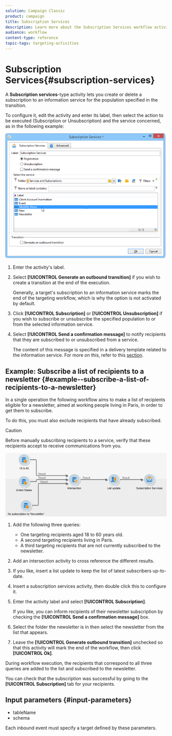 ```yaml
---
solution: Campaign Classic
product: campaign
title: Subscription Services
description: Learn more about the Subscription Services workflow activity
audience: workflow
content-type: reference
topic-tags: targeting-activities
---
```


# Subscription Services{#subscription-services}

A **Subscription services**-type activity lets you create or delete a subscription to an information service for the population specified in the transition.

To configure it, edit the activity and enter its label, then select the action to be executed (Subscription or Unsubscription) and the service concerned, as in the following example:

![](assets/edit_service_inscription.png)

1. Enter the activity's label.
1. Select **[!UICONTROL Generate an outbound transition]** if you wish to create a transition at the end of the execution.

   Generally, a target's subscription to an information service marks the end of the targeting workflow, which is why the option is not activated by default.

1. Click **[!UICONTROL Subscription]** or **[!UICONTROL Unsubscription]** if you wish to subscribe or unsubscribe the specified population to or from the selected information service.
1. Select **[!UICONTROL Send a confirmation message]** to notify recipients that they are subscribed to or unsubscribed from a service.

   The content of this message is specified in a delivery template related to the information service. For more on this, refer to this [section](../../delivery/using/managing-subscriptions.md).

## Example: Subscribe a list of recipients to a newsletter {#example--subscribe-a-list-of-recipients-to-a-newsletter}

In a single operation the following workflow aims to make a list of recipients eligible for a newsletter, aimed at working people living in Paris, in order to get them to subscribe.

To do this, you must also exclude recipients that have already subscribed.

>[!CAUTION]
>
>Before manually subscribing recipients to a service, verify that these recipients accept to receive communications from you.

![](assets/subscription_services_example.png)

1. Add the following three queries:

    * One targeting recipients aged 18 to 60 years old.
    * A second targeting recipients living in Paris.
    * A third targeting recipients that are not currently subscribed to the newsletter.

1. Add an intersection activity to cross reference the different results.
1. If you like, insert a list update to keep the list of latest subscribers up-to-date.
1. Insert a subscription services activity, then double click this to configure it.
1. Enter the activity label and select **[!UICONTROL Subscription]**.

   If you like, you can inform recipients of their newsletter subscription by checking the **[!UICONTROL Send a confirmation message]** box.

1. Select the folder the newsletter is in then select the newsletter from the list that appears.
1. Leave the **[!UICONTROL Generate outbound transition]** unchecked so that this activity will mark the end of the workflow, then click **[!UICONTROL Ok]**.

During workflow execution, the recipients that correspond to all three queries are added to the list and subscribed to the newsletter.

You can check that the subscription was successful by going to the **[!UICONTROL Subscription]** tab for your recipients.

## Input parameters {#input-parameters}

* tableName
* schema

Each inbound event must specify a target defined by these parameters.
